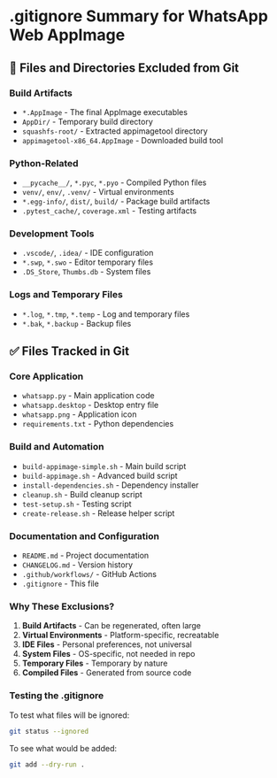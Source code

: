 # .gitignore Summary for WhatsApp Web AppImage

## 🚫 Files and Directories Excluded from Git

### Build Artifacts
- `*.AppImage` - The final AppImage executables
- `AppDir/` - Temporary build directory
- `squashfs-root/` - Extracted appimagetool directory
- `appimagetool-x86_64.AppImage` - Downloaded build tool

### Python-Related
- `__pycache__/`, `*.pyc`, `*.pyo` - Compiled Python files
- `venv/`, `env/`, `.venv/` - Virtual environments
- `*.egg-info/`, `dist/`, `build/` - Package build artifacts
- `.pytest_cache/`, `coverage.xml` - Testing artifacts

### Development Tools
- `.vscode/`, `.idea/` - IDE configuration
- `*.swp`, `*.swo` - Editor temporary files
- `.DS_Store`, `Thumbs.db` - System files

### Logs and Temporary Files
- `*.log`, `*.tmp`, `*.temp` - Log and temporary files
- `*.bak`, `*.backup` - Backup files

## ✅ Files Tracked in Git

### Core Application
- `whatsapp.py` - Main application code
- `whatsapp.desktop` - Desktop entry file
- `whatsapp.png` - Application icon
- `requirements.txt` - Python dependencies

### Build and Automation
- `build-appimage-simple.sh` - Main build script
- `build-appimage.sh` - Advanced build script
- `install-dependencies.sh` - Dependency installer
- `cleanup.sh` - Build cleanup script
- `test-setup.sh` - Testing script
- `create-release.sh` - Release helper script

### Documentation and Configuration
- `README.md` - Project documentation
- `CHANGELOG.md` - Version history
- `.github/workflows/` - GitHub Actions
- `.gitignore` - This file

### Why These Exclusions?

1. **Build Artifacts** - Can be regenerated, often large
2. **Virtual Environments** - Platform-specific, recreatable
3. **IDE Files** - Personal preferences, not universal
4. **System Files** - OS-specific, not needed in repo
5. **Temporary Files** - Temporary by nature
6. **Compiled Files** - Generated from source code

### Testing the .gitignore

To test what files will be ignored:
```bash
git status --ignored
```

To see what would be added:
```bash
git add --dry-run .
```
